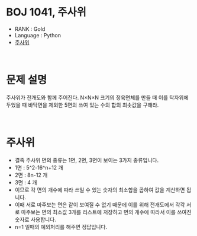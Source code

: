 # BOJ 1041, 주사위

- RANK : Gold
- Language : Python
- [주사위](https://www.acmicpc.net/problem/1041)

<br/>

# 문제 설명

주사위가 전개도와 함께 주어진다. N×N×N 크기의 정육면체를 만들 때 이를 탁자위에 두었을 때 바닥면을 제외한 5면의 쓰여 있는 수의 합의 최솟값을 구해라.

<br/>

# 주사위

- 결죽 주사위 면의 종류는 1면, 2면, 3면이 보이는 3가지 종류입니다.
- 1면 : 5^2-16^n+12 개
- 2면 : 8n-12 개
- 3면 : 4 개
- 이므로 각 면의 개수에 따라 쓰일 수 있는 숫자의 최소합을 곱하여 값을 계산하면 됩니다.
- 이때 서로 마주보는 면은 같이 보여질 수 없기 때문에 이를 위해 전개도에서 각각 서로 마주보는 면의 최소값 3개를 리스트에 저장하고 면의 개수에 따라서 이를 쓰여진 숫자로 사용합니다.
- n=1 일때의 예외처리를 해주면 정답입니다.

